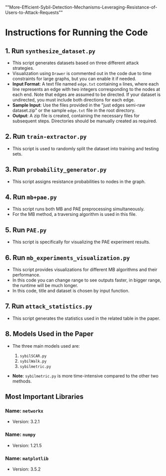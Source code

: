 ""More-Efficient-Sybil-Detection-Mechanisms-Leveraging-Resistance-of-Users-to-Attack-Requests""


# Instructions for Running the Code

## 1. Run `synthesize_dataset.py`
- This script generates datasets based on three different attack strategies.
- Visualization using `Drawer` is commented out in the code due to time constraints for large graphs, but you can enable it if needed.
- **Input Format**: A text file named `edge.txt` containing `m` lines, where each line represents an edge with two integers corresponding to the nodes at each end. Note that edges are assumed to be directed. If your dataset is undirected, you must include both directions for each edge.
- **Sample Input**: Use the files provided in the "just edges semi-raw dataset.zip" or the sample `edge.txt` file in the root directory.
- **Output**: A zip file is created, containing the necessary files for subsequent steps. Directories should be manually created as required.

## 2. Run `train-extractor.py`
- This script is used to randomly split the dataset into training and testing sets.

## 3. Run `probability_generator.py`
- This script assigns resistance probabilities to nodes in the graph.

## 4. Run `mb+pae.py`
- This script runs both MB and PAE preprocessing simultaneously.
- For the MB method, a traversing algorithm is used in this file.

## 5. Run `PAE.py`
- This script is specifically for visualizing the PAE experiment results.

## 6. Run `mb_experiments_visualization.py`
- This script provides visualizations for different MB algorithms and their performance.
- In this code you can change range to see outputs faster, in bigger range, the runtime will be much longer.
- In this code, title and dataset is chosen by input function.

## 7. Run `attack_statistics.py`
- This script generates the statistics used in the related table in the paper.

## 8. Models Used in the Paper
- The three main models used are:
  1. `sybilSCAR.py`
  2. `sybilWalk.py`
  3. `sybilmetric.py`
  
- **Note**: `sybilmetric.py` is more time-intensive compared to the other two methods.


## Most Important Libraries

### Name: `networkx`
- Version: 3.2.1

### Name: `numpy`
- Version: 1.21.5

### Name: `matplotlib`
- Version: 3.5.2
